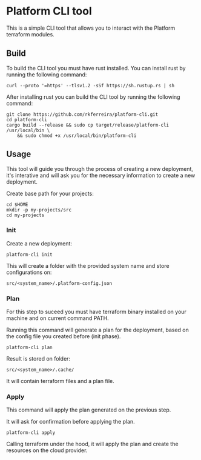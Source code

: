 # Platform CLI tool

This is a simple CLI tool that allows you to interact with the Platform terraform modules.

## Build

To build the CLI tool you must have rust installed. You can install rust by running the following command:

```
curl --proto '=https' --tlsv1.2 -sSf https://sh.rustup.rs | sh
```

After installing rust you can build the CLI tool by running the following command:

```
git clone https://github.com/rkferreira/platform-cli.git
cd platform-cli
cargo build --release && sudo cp target/release/platform-cli /usr/local/bin \
    && sudo chmod +x /usr/local/bin/platform-cli

```

## Usage

This tool will guide you through the process of creating a new deployment, it's interative and will ask you for the necessary information to create a new deployment.

Create base path for your projects:

```
cd $HOME
mkdir -p my-projects/src
cd my-projects

```

### Init

Create a new deployment:

```
platform-cli init

```

This will create a folder with the provided system name and store configurations on:

```
src/<system_name>/.platform-config.json

```

### Plan

For this step to suceed you must have terraform binary installed on your machine and on current command PATH.

Running this command will generate a plan for the deployment, based on the config file you created before (init phase).

```
platform-cli plan

```

Result is stored on folder:

```
src/<system_name>/.cache/

```

It will contain terraform files and a plan file.


### Apply

This command will apply the plan generated on the previous step.

It will ask for confirmation before applying the plan.

```
platform-cli apply

```

Calling terraform under the hood, it will apply the plan and create the resources on the cloud provider.

